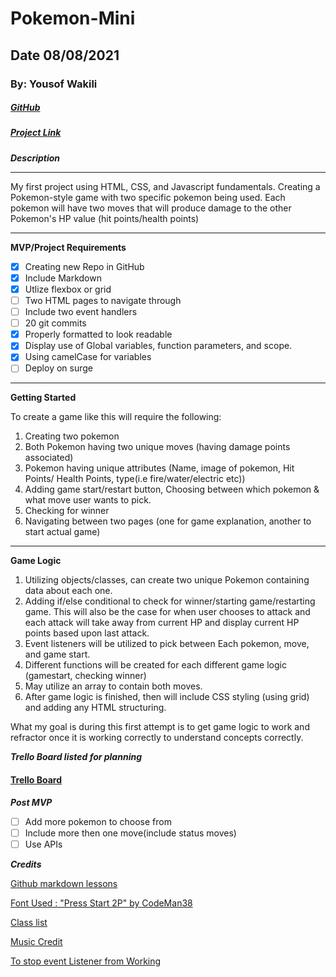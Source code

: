 # Pokemon-Mini

## Date 08/08/2021

### By: Yousof Wakili

##### [GitHub](https://github.com/ywakili18)

##### [Project Link](https://github.com/ywakili18/Pokemon-Mini)

**_Description_**

---

My first project using HTML, CSS, and Javascript fundamentals. Creating a Pokemon-style game with two specific pokemon being used. Each pokemon will have two moves that will produce damage to the other Pokemon's HP value (hit points/health points)

---

**MVP/Project Requirements**

- [x] Creating new Repo in GitHub
- [x] Include Markdown
- [x] Utlize flexbox or grid
- [ ] Two HTML pages to navigate through
- [ ] Include two event handlers
- [ ] 20 git commits
- [x] Properly formatted to look readable
- [x] Display use of Global variables, function parameters, and scope.
- [x] Using camelCase for variables
- [ ] Deploy on surge

---

**Getting Started**

To create a game like this will require the following:

1. Creating two pokemon
2. Both Pokemon having two unique moves (having damage points associated)
3. Pokemon having unique attributes (Name, image of pokemon, Hit Points/ Health Points, type(i.e fire/water/electric etc))
4. Adding game start/restart button, Choosing between which pokemon & what move user wants to pick.
5. Checking for winner
6. Navigating between two pages (one for game explanation, another to start actual game)

---

**Game Logic**

1. Utilizing objects/classes, can create two unique Pokemon containing data about each one.
2. Adding if/else conditional to check for winner/starting game/restarting game. This will also be the case for when user chooses to attack and each attack will take away from current HP and display current HP points based upon last attack.
3. Event listeners will be utilized to pick between Each pokemon, move, and game start.
4. Different functions will be created for each different game logic (gamestart, checking winner)
5. May utilize an array to contain both moves.
6. After game logic is finished, then will include CSS styling (using grid) and adding any HTML structuring.

What my goal is during this first attempt is to get game logic to work and refractor once it is working correctly to understand concepts correctly.

**_Trello Board listed for planning_**

#### [Trello Board](https://trello.com/b/7Ojd8AR1/pokemon-mini)

**_Post MVP_**

- [ ] Add more pokemon to choose from
- [ ] Include more then one move(include status moves)
- [ ] Use APIs

**_Credits_**

[Github markdown lessons](https://github.com/SEI-R-7-26/u1_hw_markdown)

[Font Used : "Press Start 2P" by CodeMan38](https://fonts.google.com/specimen/Press+Start+2P)

[Class list](https://developer.mozilla.org/en-US/docs/Web/API/Element/classList)

[Music Credit](https://downloads.khinsider.com/game-soundtracks/album/pokemon-gold-silver)

[To stop event Listener from Working](https://stackoverflow.com/questions/1755815/disable-all-click-events-on-page-javascript/48035251)
